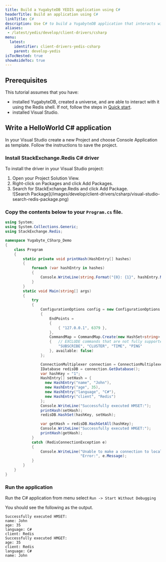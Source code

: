 ```yaml
---
title: Build a YugabyteDB YEDIS application using C#
headerTitle: Build an application using C#
linkTitle: C#
description: Use C# to build a YugabyteDB application that interacts with YEDIS
aliases:
 - /latest/yedis/develop/client-drivers/csharp
menu:
  latest:
    identifier: client-drivers-yedis-csharp
    parent: develop-yedis
isTocNested: true
showAsideToc: true
---
```


## Prerequisites

This tutorial assumes that you have:

- installed YugabyteDB, created a universe, and are able to interact with it using the Redis shell. If not, follow the steps in [Quick start](../../../../quick-start).
- installed Visual Studio.

## Write a HelloWorld C# application

In your Visual Studio create a new Project and choose Console Application as template. Follow the instructions to save the project.

### Install StackExchange.Redis C# driver

To install the driver in your Visual Studio project:

<ol>
  <li>Open your Project Solution View.</li>
  <li>Right-click on Packages and click Add Packages.</li>
  <li>Search for StackExchange.Redis and click Add Package.</li>
  ![Search Package](/images/develop/client-drivers/csharp/visual-studio-search-redis-package.png)
</ol>

### Copy the contents below to your `Program.cs` file.

```cs
using System;
using System.Collections.Generic;
using StackExchange.Redis;

namespace Yugabyte_CSharp_Demo
{
    class Program
    {
        static private void printHash(HashEntry[] hashes)
        {
            foreach (var hashEntry in hashes)
            {
                Console.WriteLine(string.Format("{0}: {1}", hashEntry.Name, hashEntry.Value));
            }
        }
        static void Main(string[] args)
        {
            try
            {
                ConfigurationOptions config = new ConfigurationOptions
                {
                    EndPoints =
                    {
                        { "127.0.0.1", 6379 },
                    },
                    CommandMap = CommandMap.Create(new HashSet<string>
                    {   // EXCLUDE commands that are not fully supported on YugabyteDB side.
                        "SUBSCRIBE", "CLUSTER", "TIME", "PING"
                    }, available: false)
                };

                ConnectionMultiplexer connection = ConnectionMultiplexer.Connect(config);
                IDatabase redisDB = connection.GetDatabase();
                var hashKey = "1";
                HashEntry[] setHash = {
                  new HashEntry("name", "John"),
                  new HashEntry("age", 35),
                  new HashEntry("language", "C#"),
                  new HashEntry("client", "Redis")
                };
                Console.WriteLine("Successfully executed HMSET:");
                printHash(setHash);
                redisDB.HashSet(hashKey, setHash);

                var getHash = redisDB.HashGetAll(hashKey);
                Console.WriteLine("Successfully executed HMGET:");
                printHash(getHash);
            }
            catch (RedisConnectionException e)
            {
                Console.WriteLine("Unable to make a connection to local YugabyteDB. " +
                                  "Error:", e.Message);
            }
        }
    }
}
```

### Run the application

Run the C# application from menu select `Run -> Start Without Debugging`

You should see the following as the output.

```
Successfully executed HMSET:
name: John
age: 35
language: C#
client: Redis
Successfully executed HMGET:
age: 35
client: Redis
language: C#
name: John
```
